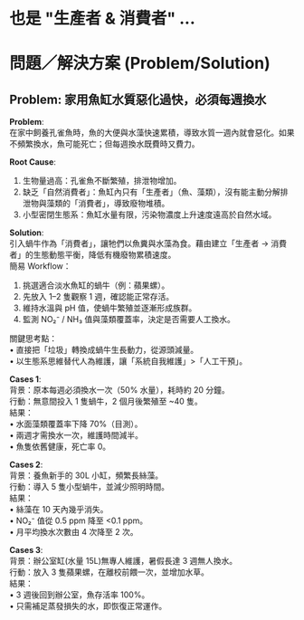 # 也是 "生產者 & 消費者" ...

# 問題／解決方案 (Problem/Solution)

## Problem: 家用魚缸水質惡化過快，必須每週換水

**Problem**:  
在家中飼養孔雀魚時，魚的大便與水藻快速累積，導致水質一週內就會惡化。如果不頻繁換水，魚可能死亡；但每週換水既費時又費力。

**Root Cause**:  
1. 生物量過高：孔雀魚不斷繁殖，排泄物增加。  
2. 缺乏「自然消費者」：魚缸內只有「生產者」（魚、藻類），沒有能主動分解排泄物與藻類的「消費者」，導致廢物堆積。  
3. 小型密閉生態系：魚缸水量有限，污染物濃度上升速度遠高於自然水域。

**Solution**:  
引入蝸牛作為「消費者」，讓牠們以魚糞與水藻為食。藉由建立「生產者 → 消費者」的生態動態平衡，降低有機廢物累積速度。  
簡易 Workflow：  
1. 挑選適合淡水魚缸的蝸牛（例：蘋果螺）。  
2. 先放入 1–2 隻觀察 1 週，確認能正常存活。  
3. 維持水溫與 pH 值，使蝸牛繁殖並逐漸形成族群。  
4. 監測 NO₂⁻ / NH₃ 值與藻類覆蓋率，決定是否需要人工換水。  

關鍵思考點：  
• 直接把「垃圾」轉換成蝸牛生長動力，從源頭減量。  
• 以生態系思維替代人為維護，讓「系統自我維護」>「人工干預」。

**Cases 1**:  
背景：原本每週必須換水一次（50% 水量），耗時約 20 分鐘。  
行動：無意間投入 1 隻蝸牛，2 個月後繁殖至 ~40 隻。  
結果：  
• 水面藻類覆蓋率下降 70%（目測）。  
• 兩週才需換水一次，維護時間減半。  
• 魚隻依舊健康，死亡率 0。  

**Cases 2**:  
背景：養魚新手的 30L 小缸，頻繁長絲藻。  
行動：導入 5 隻小型蝸牛，並減少照明時間。  
結果：  
• 絲藻在 10 天內幾乎消失。  
• NO₂⁻ 值從 0.5 ppm 降至 <0.1 ppm。  
• 月平均換水次數由 4 次降至 2 次。  

**Cases 3**:  
背景：辦公室缸(水量 15L)無專人維護，暑假長達 3 週無人換水。  
行動：放入 3 隻蘋果螺，在離校前餵一次，並增加水草。  
結果：  
• 3 週後回到辦公室，魚存活率 100%。  
• 只需補足蒸發損失的水，即恢復正常運作。